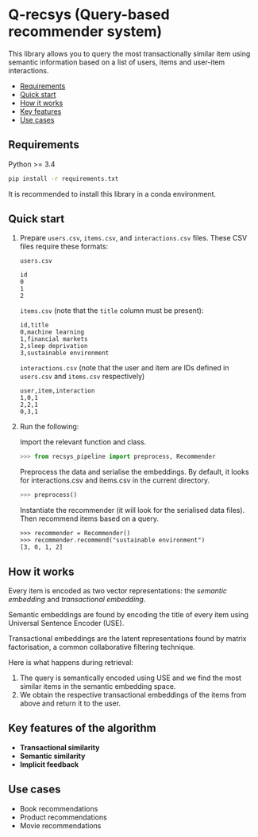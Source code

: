 # Q-recsys (Query-based recommender system)

This library allows you to query the most transactionally similar item using semantic information based on a list of users, items and user-item interactions.

* [Requirements](#requirements)
* [Quick start](#quick-start)
* [How it works](#how-it-works)
* [Key features](#key-features)
* [Use cases](#use-cases)

## Requirements

Python >= 3.4

```bash
pip install -r requirements.txt
```

It is recommended to install this library in a conda environment.

## Quick start

1. Prepare `users.csv`, `items.csv`, and `interactions.csv`
files. These CSV files require these formats:

    `users.csv`

    ```text
    id
    0
    1
    2
    ```

    `items.csv` (note that the `title` column must be present):

    ```text
    id,title
    0,machine learning
    1,financial markets
    2,sleep deprivation
    3,sustainable environment
    ```

    `interactions.csv` (note that the user and item are IDs defined in `users.csv` and `items.csv` respectively)

    ```text
    user,item,interaction
    1,0,1
    2,2,1
    0,3,1
    ```

2. Run the following:

    Import the relevant function and class.

    ```python
    >>> from recsys_pipeline import preprocess, Recommender
    ```

    Preprocess the data and serialise the embeddings. By default, it looks for interactions.csv and items.csv
    in the current directory.

    ```python
    >>> preprocess()
    ```

    Instantiate the recommender (it will look for the serialised data files). Then recommend items based on a query.

    ```
    >>> recommender = Recommender()
    >>> recommender.recommend("sustainable environment")
    [3, 0, 1, 2]
    ```

## How it works

Every item is encoded as two vector representations: the *semantic embedding* and *transactional embedding*.

Semantic embeddings are found by encoding the title of every item using Universal Sentence Encoder (USE).

Transactional embeddings are the latent representations found by matrix factorisation, a common collaborative filtering technique.

Here is what happens during retrieval:

1. The query is semantically encoded using USE and we find the most similar items in the semantic embedding space.
2. We obtain the respective transactional embeddings of the items from above and return it to the user.

## Key features of the algorithm

* **Transactional similarity**
* **Semantic similarity**
* **Implicit feedback**

## Use cases

* Book recommendations
* Product recommendations
* Movie recommendations
